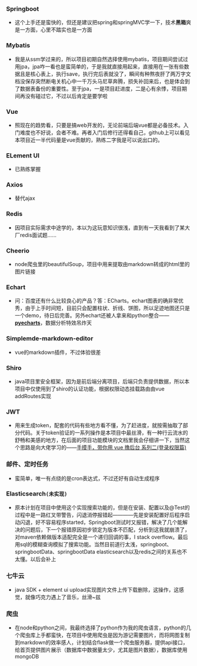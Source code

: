 ### Springboot

- 这个上手还是蛮快的，但还是建议把spring和springMVC学一下，技术**黑箱**爽是一方面，心里不踏实也是一方面

### Mybatis

- 我是从ssm学过来的，所以项目初期自然选择使用mybatis，项目期间尝试过用jpa，jpa咋一看也是蛮简单的，于是我就直接用起来，直接用在一张有些数据且是核心表上，执行save，执行完后表就没了，瞬间有种熬夜肝了两万字文档没保存突然断电关机心中一千万头马尼草奔腾，损失补回来后，也是体会到了数据表备份的重要性。至于jpa，一是项目赶进度，二是心有余悸，项目期间再没有碰过它，不过以后肯定是要学啦

### Vue

- 照现在的趋势看，只要是搞web开发的，无论前端后端vue都是必备技术。入门难度也不好说，会者不难。再者入门后修行还得看自己，github上可以看见本项目近一半代码量是vue贡献的，熟练二字我是可以说出口的。

### ELement UI

- 已熟练掌握

### Axios

- 替代ajax

### Redis

- 因项目实际需求中途学的，本以为这玩意知识很浅，直到有一天我看到了某大厂redis面试题……

### Cheerio

- node爬虫里的beautifulSoup，项目中用来提取由markdown转成的html里的图片链接

### Echart

- 问：百度还有什么比较良心的产品？答：ECharts。echart图表的确非常优秀，由于上手时间短，目前只会配置柱状、折线、饼图，所以足迹地图还只是一个demo，待日后完善。另外echart还被人拿来和python整合——**[pyecharts](https://pyecharts.org/#/?id=pyecharts)**，数据分析特效吊炸天

### Simplemde-markdown-editor

- vue的markdown插件，不过体验很差

### Shiro

- java项目里安全框架，因为是前后端分离项目，后端只负责提供数据，所以本项目中仅使用到了shiro的认证功能，根据权限动态挂载路由由vue addRoutes实现

### JWT

- 用来生成token，配套的代码有些地方看不懂，为了赶进度，就按需抽取了部分代码。关于token验证的一系列操作是本项目中最丝滑，有一种行云流水的舒畅和美感的地方，在后面的项目功能模块的文档里我会仔细讲一下，当然这个思路是向大佬学习的——[手摸手，带你用 vue 撸后台 系列二(登录权限篇)](https://juejin.im/post/591aa14f570c35006961acac)

### 邮件、定时任务

- 蛮简单，唯一有点绕的是cron表达式，不过还好有自动生成程序

### Elasticsearch`(未实现)`

- 原本计划在项目中使用这个实现搜索功能的，但是在安装、配置以及@Test的过程中是一路红叉带警告，闪退消停报错起————先是安装配置好后程序启动闪退，好不容易程序started，Springboot测试时又报错，解决了几个能解决的问题后，下一个报错原因初步锁定为版本不匹配，分析到这我就崩溃了，对maven依赖做版本适配完全是一个递归回调的事，I stack overflow。最后用sql的模糊查询模拟了搜索功能。当然目前道行太浅，springboot、springbootData、springbootData elasticsearch以及redis之间的关系也不太懂。以后会补上

### 七牛云

- java SDK + element ui upload实现图片文件上传下载删除，这操作，这感觉，就像巧克力遇上了音乐，丝滑~兹

### 爬虫

- 在node和python之间，我最终选择了python作为我的爬虫语言，python的几个爬虫库上手都蛮快，在项目中使用爬虫是因为游记需要图片，而将网图复制到markdown的效率感人，计划结合flask做一个爬虫服务器，提供api接口，给首页提供图片展示（数据库中数据量太少，尤其是图片数据），数据库使用mongoDB

